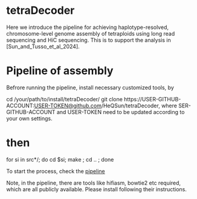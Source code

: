 tetraDecoder
=
Here we introduce the pipeline for achieving haplotype-resolved, chromosome-level genome assembly of tetraploids using long read sequencing and HiC sequencing. This is to support the analysis in [Sun_and_Tusso_et_al_2024].

Pipeline of assembly
=

Befrore running the pipeline, install necessary customized tools, by

cd /your/path/to/install/tetraDecoder/
git clone https://USER-GITHUB-ACCOUNT:USER-TOKEN@github.com/HeQSun/tetraDecoder, where SER-GITHUB-ACCOUNT and USER-TOKEN need to be updated according to your own settings.

# then

for si in src*/; do cd $si; make ; cd .. ; done

To start the process, check the [pipeline](https://github.com/HeQSun/tetraDecoder/tree/main/pipeline)

Note, in the pipeline, there are tools like hifiasm, bowtie2 etc required, which are all publicly available. Please install following their instructions.
